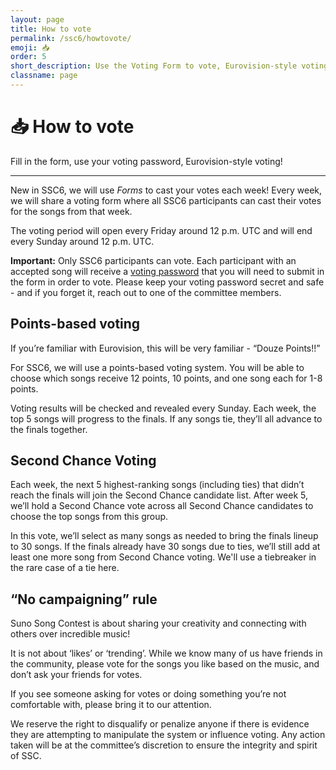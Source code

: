 ```yaml
---
layout: page
title: How to vote
permalink: /ssc6/howtovote/
emoji: 📥
order: 5
short_description: Use the Voting Form to vote, Eurovision-style voting!
classname: page
---
```


# 📥 How to vote

Fill in the form, use your voting password, Eurovision-style voting!
___

New in SSC6, we will use *Forms* to cast your votes each week! 
Every week, we will share a voting form where all SSC6 participants can cast their votes for the songs from that week.
 
The voting period will open every Friday around 12 p.m. UTC and will end every Sunday around 12 p.m. UTC.

**Important:** Only SSC6 participants can vote. Each participant with an accepted song will receive a <ins>voting password</ins> that you will need to submit in the form in order to vote. Please keep your voting password secret and safe - and if you forget it, reach out to one of the committee members.

## Points-based voting
If you’re familiar with Eurovision, this will be very familiar - “Douze Points!!”

For SSC6, we will use a points-based voting system. You will be able to choose which songs receive 12 points, 10 points, and one song each for 1-8 points. 

Voting results will be checked and revealed every Sunday. Each week, the top 5 songs will progress to the finals. If any songs tie, they’ll all advance to the finals together.

## Second Chance Voting
Each week, the next 5 highest-ranking songs (including ties) that didn’t reach the finals will join the Second Chance candidate list. After week 5, we’ll hold a Second Chance vote across all Second Chance candidates to choose the top songs from this group.

In this vote, we’ll select as many songs as needed to bring the finals lineup to 30 songs. If the finals already have 30 songs due to ties, we’ll still add at least one more song from Second Chance voting. We'll use a tiebreaker in the rare case of a tie here.


## “No campaigning” rule
Suno Song Contest is about sharing your creativity and connecting with others over incredible music! 

It is not about ‘likes’ or ‘trending’. While we know many of us have friends in the community, please vote for the songs you like based on the music, and don’t ask your friends for votes. 

If you see someone asking for votes or doing something you’re not comfortable with, please bring it to our attention. 

We reserve the right to disqualify or penalize anyone if there is evidence they are attempting to manipulate the system or influence voting. Any action taken will be at the committee’s discretion to ensure the integrity and spirit of SSC.
